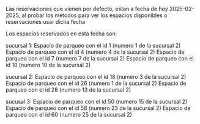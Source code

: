 Las reservaciones que vienen por defecto, estan a fecha de hoy 2025-02-2025, al probar los metodos para ver los espacios disponibles o reservaciones usar dicha fecha

Los espacios reservados en esta fecha son:

sucursal 1:
Espacio de parqueo con el id 1 (numero 1 de la sucursal 2)
Espacio de parqueo con el id 4 (numero 4 de la sucursal 2)
Espacio de parqueo con el id 7 (numero 7 de la sucursal 2)
Espacio de parqueo con el id 10 (numero 10 de la sucursal 2)

sucursal 2:
Espacio de parqueo con el id 18 (numero 3 de la sucursal 2)
Espacio de parqueo con el id 26 (numero 1 de la sucursal 2)
Espacio de parqueo con el id 28 (numero 13 de la sucursal 2)

sucusal 3:
Espacio de parqueo con el id 50 (numero 15 de la sucursal 2)
Espacio de parqueo con el id 58 (numero 23 de la sucursal 2)
Espacio de parqueo con el id 60 (numero 25 de la sucursal 2)
